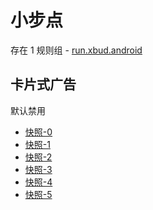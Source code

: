 # 小步点

存在 1 规则组 - [run.xbud.android](/src/apps/run.xbud.android.ts)

## 卡片式广告

默认禁用

- [快照-0](https://i.gkd.li/import/12777133)
- [快照-1](https://i.gkd.li/import/12777134)
- [快照-2](https://i.gkd.li/import/13296371)
- [快照-3](https://i.gkd.li/import/13296398)
- [快照-4](https://i.gkd.li/import/13414538)
- [快照-5](https://i.gkd.li/import/13414544)
